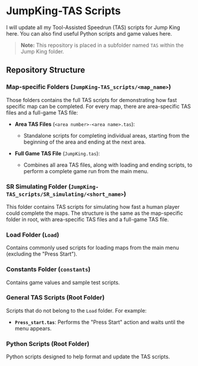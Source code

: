 # JumpKing-TAS Scripts

I will update all my Tool-Assisted Speedrun (TAS) scripts for Jump King here. You can also find useful Python scripts and game values here.

> **Note:** This repository is placed in a subfolder named `TAS` within the Jump King folder.

## Repository Structure

### Map-specific Folders (`JumpKing-TAS_scripts/<map_name>`)

Those folders contains the full TAS scripts for demonstrating how fast specific map can be completed. For every map, there are area-specific TAS files and a full-game TAS file:

- **Area TAS Files** (`<area number>-<area name>.tas`):

  - Standalone scripts for completing individual areas, starting from the beginning of the area and ending at the next area.

- **Full Game TAS File** (`JumpKing.tas`):

  - Combines all area TAS files, along with loading and ending scripts, to perform a complete game run from the main menu.

### SR Simulating Folder (`JumpKing-TAS_scripts/SR_simulating/<short_name>`)

This folder contains TAS scripts for simulating how fast a human player could complete the maps. The structure is the same as the map-specific folder in root, with area-specific TAS files and a full-game TAS file.

### Load Folder (`Load`)

Contains commonly used scripts for loading maps from the main menu (excluding the "Press Start").

### Constants Folder (`constants`)

Contains game values and sample test scripts.

### General TAS Scripts (Root Folder)

Scripts that do not belong to the `Load` folder. For example:

- **`Press_start.tas`**: Performs the "Press Start" action and waits until the menu appears.

### Python Scripts (Root Folder)

Python scripts designed to help format and update the TAS scripts.
